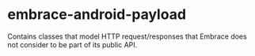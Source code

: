 # embrace-android-payload

Contains classes that model HTTP request/responses that Embrace does not consider to be part of its public API.
